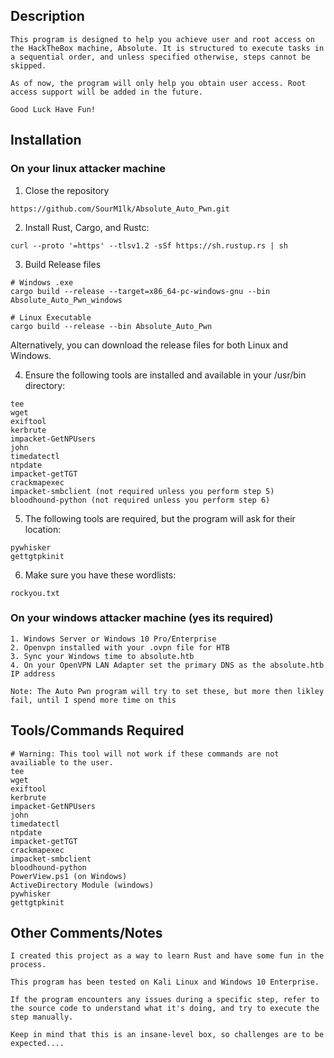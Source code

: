 ## Description
```
This program is designed to help you achieve user and root access on the HackTheBox machine, Absolute. It is structured to execute tasks in a sequential order, and unless specified otherwise, steps cannot be skipped.

As of now, the program will only help you obtain user access. Root access support will be added in the future.

Good Luck Have Fun!
```
## Installation

### On your linux attacker machine
1. Close the repository
```
https://github.com/SourM1lk/Absolute_Auto_Pwn.git
```
2. Install Rust, Cargo, and Rustc:
```
curl --proto '=https' --tlsv1.2 -sSf https://sh.rustup.rs | sh
```
3. Build Release files
```
# Windows .exe
cargo build --release --target=x86_64-pc-windows-gnu --bin Absolute_Auto_Pwn_windows

# Linux Executable
cargo build --release --bin Absolute_Auto_Pwn
```

Alternatively, you can download the release files for both Linux and Windows.


4. Ensure the following tools are installed and available in your /usr/bin directory:
```
tee
wget
exiftool
kerbrute
impacket-GetNPUsers
john
timedatectl
ntpdate
impacket-getTGT
crackmapexec
impacket-smbclient (not required unless you perform step 5)
bloodhound-python (not required unless you perform step 6)
```
5. The following tools are required, but the program will ask for their location:
```
pywhisker
gettgtpkinit
```
6. Make sure you have these wordlists:
```
rockyou.txt
```

### On your windows attacker machine (yes its required)
```
1. Windows Server or Windows 10 Pro/Enterprise
2. Openvpn installed with your .ovpn file for HTB
3. Sync your Windows time to absolute.htb
4. On your OpenVPN LAN Adapter set the primary DNS as the absolute.htb IP address

Note: The Auto Pwn program will try to set these, but more then likley fail, until I spend more time on this
```




## Tools/Commands Required
```
# Warning: This tool will not work if these commands are not availiable to the user.
tee
wget
exiftool
kerbrute
impacket-GetNPUsers
john
timedatectl
ntpdate
impacket-getTGT
crackmapexec
impacket-smbclient
bloodhound-python
PowerView.ps1 (on Windows)
ActiveDirectory Module (windows)
pywhisker
gettgtpkinit
```

## Other Comments/Notes
```
I created this project as a way to learn Rust and have some fun in the process.

This program has been tested on Kali Linux and Windows 10 Enterprise.

If the program encounters any issues during a specific step, refer to the source code to understand what it's doing, and try to execute the step manually.

Keep in mind that this is an insane-level box, so challenges are to be expected....
```